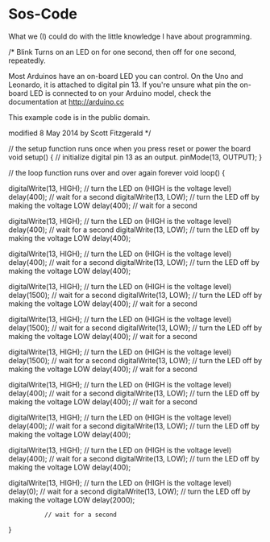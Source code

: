 # Sos-Code
What we (I) could do with the little knowledge I have about programming. 





/*
  Blink
  Turns on an LED on for one second, then off for one second, repeatedly.

  Most Arduinos have an on-board LED you can control. On the Uno and
  Leonardo, it is attached to digital pin 13. If you're unsure what
  pin the on-board LED is connected to on your Arduino model, check
  the documentation at http://arduino.cc

  This example code is in the public domain.

  modified 8 May 2014
  by Scott Fitzgerald
 */


// the setup function runs once when you press reset or power the board
void setup() {
  // initialize digital pin 13 as an output.
  pinMode(13, OUTPUT);
}

// the loop function runs over and over again forever
void loop() {

  digitalWrite(13, HIGH);   // turn the LED on (HIGH is the voltage level)
  delay(400);              // wait for a second
  digitalWrite(13, LOW);    // turn the LED off by making the voltage LOW
  delay(400);              // wait for a second
  
  digitalWrite(13, HIGH);   // turn the LED on (HIGH is the voltage level)
  delay(400);              // wait for a second
  digitalWrite(13, LOW);    // turn the LED off by making the voltage LOW
  delay(400);
  
   digitalWrite(13, HIGH);   // turn the LED on (HIGH is the voltage level)
  delay(400);              // wait for a second
  digitalWrite(13, LOW);    // turn the LED off by making the voltage LOW
  delay(400);

 digitalWrite(13, HIGH);   // turn the LED on (HIGH is the voltage level)
  delay(1500);              // wait for a second
  digitalWrite(13, LOW);    // turn the LED off by making the voltage LOW
  delay(400);              // wait for a second
  
  digitalWrite(13, HIGH);   // turn the LED on (HIGH is the voltage level)
  delay(1500);              // wait for a second
  digitalWrite(13, LOW);    // turn the LED off by making the voltage LOW
  delay(400);              // wait for a second
  
  
  digitalWrite(13, HIGH);   // turn the LED on (HIGH is the voltage level)
  delay(1500);              // wait for a second
  digitalWrite(13, LOW);    // turn the LED off by making the voltage LOW
  delay(400);              // wait for a second
    

digitalWrite(13, HIGH);   // turn the LED on (HIGH is the voltage level)
  delay(400);              // wait for a second
  digitalWrite(13, LOW);    // turn the LED off by making the voltage LOW
  delay(400);              // wait for a second
  
  digitalWrite(13, HIGH);   // turn the LED on (HIGH is the voltage level)
  delay(400);              // wait for a second
  digitalWrite(13, LOW);    // turn the LED off by making the voltage LOW
  delay(400);
  
   digitalWrite(13, HIGH);   // turn the LED on (HIGH is the voltage level)
  delay(400);              // wait for a second
  digitalWrite(13, LOW);    // turn the LED off by making the voltage LOW
  delay(400);  
 
 digitalWrite(13, HIGH);   // turn the LED on (HIGH is the voltage level)
  delay(0);              // wait for a second
  digitalWrite(13, LOW);    // turn the LED off by making the voltage LOW
  delay(2000); 
 

              // wait for a second
}
